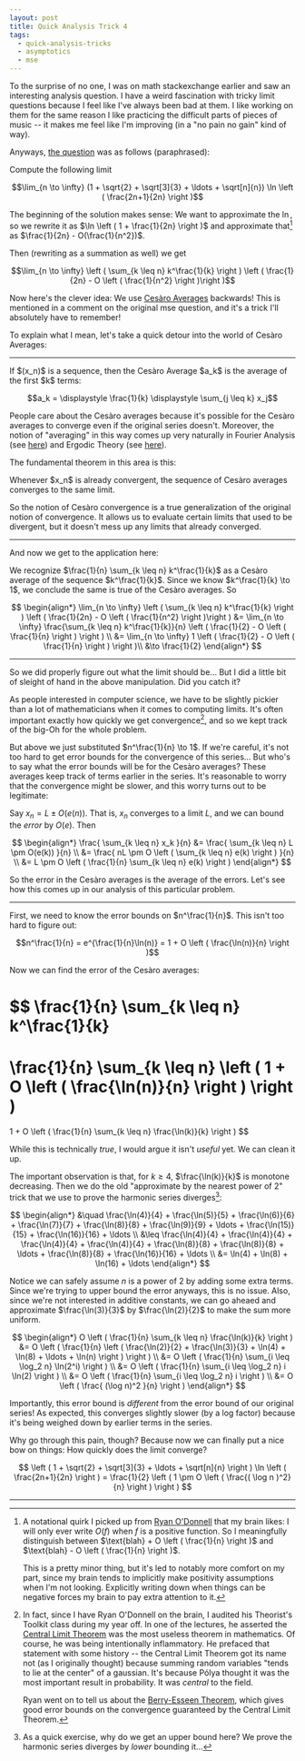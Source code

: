 ```yaml
---
layout: post
title: Quick Analysis Trick 4
tags:
  - quick-analysis-tricks
  - asymptotics
  - mse
---
```


To the surprise of no one, I was on math stackexchange earlier and saw an 
interesting analysis question. I have a weird fascination with tricky limit
questions because I feel like I've always been bad at them. I like working
on them for the same reason I like practicing the difficult parts of 
pieces of music -- it makes me feel like I'm improving 
(in a "no pain no gain" kind of way).

Anyways, [the question][1] was as follows (paraphrased):

<div class=boxed markdown=1>
  Compute the following limit

  $$\lim_{n \to \infty} (1 + \sqrt{2} + \sqrt[3]{3} + \ldots + \sqrt[n]{n}) \ln \left ( \frac{2n+1}{2n} \right )$$
</div>

The beginning of the solution makes sense: We want to approximate the $\ln$, so we rewrite it as 
$\ln \left ( 1 + \frac{1}{2n} \right )$ and approximate that[^1] as $\frac{1}{2n} - O(\frac{1}{n^2})$.

[^1]:
    A notational quirk I picked up from [Ryan O'Donnell][2] that my brain likes: I will only ever
    write $O(f)$ when $f$ is a positive function. So I meaningfully distinguish between 
    $\text{blah} + O \left ( \frac{1}{n} \right )$ and $\text{blah} - O \left ( \frac{1}{n} \right )$.

    This is a pretty minor thing, but it's led to notably more comfort on my part, since my brain tends to
    implicitly make positivity assumptions when I'm not looking. Explicitly writing down when things can
    be negative forces my brain to pay extra attention to it.

Then (rewriting as a summation as well) we get

$$\lim_{n \to \infty} \left ( \sum_{k \leq n} k^\frac{1}{k} \right ) \left ( \frac{1}{2n} - O \left ( \frac{1}{n^2} \right )\right )$$

Now here's the clever idea: We use [Cesàro Averages][3] backwards! This is mentioned in a comment on the original mse question, and
it's a trick I'll absolutely have to remember!

To explain what I mean, let's take a quick detour into the world of Cesàro Averages:

---

<div class=boxed markdown=1>
  If $(x_n)$ is a sequence, then the <span class="defn">Cesàro Average</span> $a_k$ is the average of the
  first $k$ terms:

  $$a_k = \displaystyle \frac{1}{k} \displaystyle \sum_{j \leq k} x_j$$
</div>

People care about the Cesàro averages because it's possible for the Cesàro averages to converge even if the original series doesn't.
Moreover, the notion of "averaging" in this way comes up very naturally in Fourier Analysis (see [here][4]) and
Ergodic Theory (see [here][5]).

The fundamental theorem in this area is this:

<div class=boxed markdown=1>
  Whenever $x_n$ is already convergent, the sequence of Cesàro averages converges to the same limit.
</div>

So the notion of Cesàro convergence is a true generalization of the original notion of convergence.
It allows us to evaluate certain limits that used to be divergent, but it doesn't mess up any
limits that already converged.

---

And now we get to the application here:

We recognize $\frac{1}{n} \sum_{k \leq n} k^\frac{1}{k}$ as a Cesàro average of the sequence $k^\frac{1}{k}$.
Since we know $k^\frac{1}{k} \to 1$, we conclude the same is true of the Cesàro averages. So

$$
\begin{align*}
\lim_{n \to \infty} \left ( \sum_{k \leq n} k^\frac{1}{k} \right ) \left ( \frac{1}{2n} - O \left ( \frac{1}{n^2} \right )\right )
&= \lim_{n \to \infty} \frac{\sum_{k \leq n} k^\frac{1}{k}}{n} \left ( \frac{1}{2} - O \left ( \frac{1}{n} \right ) \right ) \\
&= \lim_{n \to \infty} 1 \left ( \frac{1}{2} - O \left ( \frac{1}{n} \right ) \right )\\
&\to \frac{1}{2}
\end{align*}
$$

---

So we did properly figure out what the limit should be... But I did a little bit of sleight of hand in the
above manipulation. Did you catch it?

As people interested in computer science, we have to be slightly pickier than a lot of mathematicians when
it comes to computing limits. It's often important exactly how quickly we get convergence[^2], and so
we kept track of the big-Oh for the whole problem.

[^2]:
    In fact, since I have Ryan O'Donnell on the brain, I audited his Theorist's Toolkit class during
    my year off. In one of the lectures, he asserted the [Central Limit Theorem][6] was the most 
    useless theorem in mathematics. Of course, he was being intentionally inflammatory. He prefaced
    that statement with some history -- the Central Limit Theorem got its name not (as I originally thought)
    because summing random variables "tends to lie at the center" of a gaussian. It's because Pólya thought
    it was the most important result in probability. It was _central_ to the field.

    Ryan went on to tell us about the [Berry-Esseen Theorem][7], which gives good error bounds on the 
    convergence guaranteed by the Central Limit Theorem.

But above we just substituted $n^\frac{1}{n} \to 1$. If we're careful, it's not too hard to get
error bounds for the convergence of this series... But who's to say what the error bounds will
be for the Cesàro averages? These averages keep track of terms earlier in the series. It's reasonable
to worry that the convergence might be slower, and this worry turns out to be legitimate:

Say $x_n = L \pm O(e(n))$. That is, $x_n$ converges to a limit $L$, and we can bound the _error_ by
$O(e)$. Then

$$
\begin{align*}
  \frac{ \sum_{k \leq n} x_k }{n} 
  &= \frac{ \sum_{k \leq n} L \pm O(e(k)) }{n} \\ 
  &= \frac{ nL \pm O \left ( \sum_{k \leq n} e(k) \right ) }{n} \\
  &= L \pm O \left ( \frac{1}{n} \sum_{k \leq n} e(k) \right )
\end{align*}
$$

So the error in the Cesàro averages is the average of the errors. 
Let's see how this comes up in our analysis of this particular problem.

---

First, we need to know the error bounds on $n^\frac{1}{n}$. This isn't too hard to figure out:

$$n^\frac{1}{n} = e^{\frac{1}{n}\ln(n)} = 1 + O \left ( \frac{\ln(n)}{n} \right )$$

Now we can find the error of the Cesàro averages:

$$
\frac{1}{n} \sum_{k \leq n} k^\frac{1}{k} 
= 
\frac{1}{n} \sum_{k \leq n} \left ( 1 + O \left ( \frac{\ln(n)}{n} \right ) \right )
=
1 + O \left ( \frac{1}{n} \sum_{k \leq n} \frac{\ln(k)}{k} \right )
$$

While this is technically _true_, I would argue it isn't _useful_ yet. We can clean it up.

The important observation is that, for $k \geq 4$, $\frac{\ln(k)}{k}$ is monotone decreasing.
Then we do the old "approximate by the nearest power of $2$" trick that we use to prove the
harmonic series diverges[^3]:

[^3]:
    As a quick exercise, why do we get an upper bound here? 
    We prove the harmonic series diverges by _lower_ bounding it...

$$
\begin{align*}
&\quad \frac{\ln(4)}{4} + \frac{\ln(5)}{5} + \frac{\ln(6)}{6} + \frac{\ln(7)}{7} + \frac{\ln(8)}{8} + \frac{\ln(9)}{9} + \ldots + \frac{\ln(15)}{15} + \frac{\ln(16)}{16} + \ldots \\
&\leq \frac{\ln(4)}{4} + \frac{\ln(4)}{4} + \frac{\ln(4)}{4} + \frac{\ln(4)}{4} + \frac{\ln(8)}{8} + \frac{\ln(8)}{8} + \ldots + \frac{\ln(8)}{8} + \frac{\ln(16)}{16} + \ldots \\
&= \ln(4) + \ln(8) + \ln(16) + \ldots
\end{align*}
$$

Notice we can safely assume $n$ is a power of $2$ by adding some extra terms. 
Since we're trying to upper bound the error anyways, this is no issue. Also,
since we're not interested in additive constants, we can go aheaed and approximate
$\frac{\ln(3)}{3}$ by $\frac{\ln(2)}{2}$ to make the sum more uniform.

$$
\begin{align*}
O \left ( \frac{1}{n} \sum_{k \leq n} \frac{\ln(k)}{k} \right )
&= O \left ( \frac{1}{n} \left ( \frac{\ln(2)}{2} + \frac{\ln(3)}{3} + \ln(4) + \ln(8) + \ldots + \ln(n) \right ) \right ) \\
&= O \left ( \frac{1}{n} \sum_{i \leq \log_2 n} \ln(2^i) \right ) \\
&= O \left ( \frac{1}{n} \sum_{i \leq \log_2 n} i \ln(2) \right ) \\
&= O \left ( \frac{1}{n} \sum_{i \leq \log_2 n} i \right ) \\
&= O \left ( \frac{ (\log n)^2 }{n} \right )
\end{align*}
$$

Importantly, this error bound is _different_ from the error bound of our original series! 
As expected, this converges slightly slower (by a log factor) because it's being
weighed down by earlier terms in the series.

Why go through this pain, though? Because now we can finally put a nice bow on things: 
How quickly does the limit converge?

<!-- 
  Note: We have the \pm here because I've glossed over the fact 
  that we need to multiply out (1 + O((log n)^2/n))(1/2 - O(1/n))
-->

$$
\left ( 1 + \sqrt{2} + \sqrt[3]{3} + \ldots + \sqrt[n]{n} \right ) \ln \left ( \frac{2n+1}{2n} \right ) 
= \frac{1}{2} \left ( 1 \pm O \left ( \frac{( \log n )^2}{n} \right ) \right )
$$

---

[1]: https://math.stackexchange.com/questions/3910478/limit-of-lim-n-to-infty-1-sqrt2-sqrt33-sqrtnn-l
[2]: http://www.cs.cmu.edu/~odonnell/
[3]: https://en.wikipedia.org/wiki/Ces%C3%A0ro_summation
[4]: https://en.wikipedia.org/wiki/Fej%C3%A9r%27s_theorem
[5]: https://en.wikipedia.org/wiki/Ergodic_theory#Ergodic_theorems
[6]: https://en.wikipedia.org/wiki/Central_limit_theorem
[7]: https://en.wikipedia.org/wiki/Berry%E2%80%93Esseen_theorem
